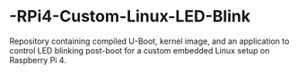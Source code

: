 # -RPi4-Custom-Linux-LED-Blink
Repository containing compiled U-Boot, kernel image, and an application to control LED blinking post-boot for a custom embedded Linux setup on Raspberry Pi 4.
